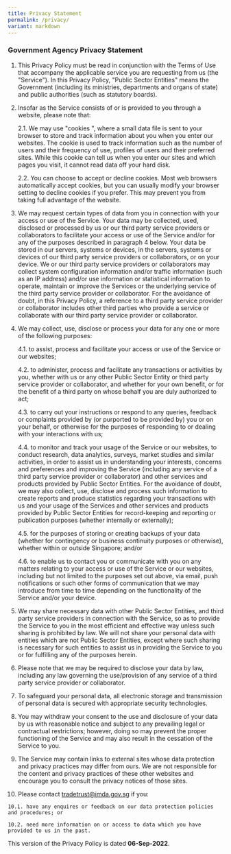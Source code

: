 ```yaml
---
title: Privacy Statement
permalink: /privacy/
variant: markdown
---
```

### **Government Agency Privacy Statement**
1.  This Privacy Policy must be read in conjunction with the Terms of Use that accompany the applicable service you are requesting from us (the "Service"). In this Privacy Policy, "Public Sector Entities" means the Government (including its ministries, departments and organs of state) and public authorities (such as statutory boards).
    
2.  Insofar as the Service consists of or is provided to you through a website, please note that:
    
    2.1. We may use "cookies ", where a small data file is sent to your browser to store and track information about you when you enter our websites. The cookie is used to track information such as the number of users and their frequency of use, profiles of users and their preferred sites. While this cookie can tell us when you enter our sites and which pages you visit, it cannot read data off your hard disk.
    
    2.2. You can choose to accept or decline cookies. Most web browsers automatically accept cookies, but you can usually modify your browser setting to decline cookies if you prefer. This may prevent you from taking full advantage of the website.
    
3.  We may request certain types of data from you in connection with your access or use of the Service. Your data may be collected, used, disclosed or processed by us or our third party service providers or collaborators to facilitate your access or use of the Service and/or for any of the purposes described in paragraph 4 below. Your data be stored in our servers, systems or devices, in the servers, systems or devices of our third party service providers or collaborators, or on your device. We or our third party service providers or collaborators may collect system configuration information and/or traffic information (such as an IP address) and/or use information or statistical information to operate, maintain or improve the Services or the underlying service of the third party service provider or collaborator. For the avoidance of doubt, in this Privacy Policy, a reference to a third party service provider or collaborator includes other third parties who provide a service or collaborate with our third party service provider or collaborator.
    
4.  We may collect, use, disclose or process your data for any one or more of the following purposes:
    
    4.1. to assist, process and facilitate your access or use of the Service or our websites;
    
    4.2. to administer, process and facilitate any transactions or activities by you, whether with us or any other Public Sector Entity or third party service provider or collaborator, and whether for your own benefit, or for the benefit of a third party on whose behalf you are duly authorized to act;
    
    4.3. to carry out your instructions or respond to any queries, feedback or complaints provided by (or purported to be provided by) you or on your behalf, or otherwise for the purposes of responding to or dealing with your interactions with us;
    
    4.4. to monitor and track your usage of the Service or our websites, to conduct research, data analytics, surveys, market studies and similar activities, in order to assist us in understanding your interests, concerns and preferences and improving the Service (including any service of a third party service provider or collaborator) and other services and products provided by Public Sector Entities. For the avoidance of doubt, we may also collect, use, disclose and process such information to create reports and produce statistics regarding your transactions with us and your usage of the Services and other services and products provided by Public Sector Entities for record-keeping and reporting or publication purposes (whether internally or externally);
    
    4.5. for the purposes of storing or creating backups of your data (whether for contingency or business continuity purposes or otherwise), whether within or outside Singapore; and/or
    
    4.6. to enable us to contact you or communicate with you on any matters relating to your access or use of the Service or our websites, including but not limited to the purposes set out above, via email, push notifications or such other forms of communication that we may introduce from time to time depending on the functionality of the Service and/or your device.
    
5.  We may share necessary data with other Public Sector Entities, and third party service providers in connection with the Service, so as to provide the Service to you in the most efficient and effective way unless such sharing is prohibited by law. We will not share your personal data with entities which are not Public Sector Entities, except where such sharing is necessary for such entities to assist us in providing the Service to you or for fulfilling any of the purposes herein.
    
6.  Please note that we may be required to disclose your data by law, including any law governing the use/provision of any service of a third party service provider or collaborator.
    
7.  To safeguard your personal data, all electronic storage and transmission of personal data is secured with appropriate security technologies.
    
8.  You may withdraw your consent to the use and disclosure of your data by us with reasonable notice and subject to any prevailing legal or contractual restrictions; however, doing so may prevent the proper functioning of the Service and may also result in the cessation of the Service to you.
    
9.  The Service may contain links to external sites whose data protection and privacy practices may differ from ours. We are not responsible for the content and privacy practices of these other websites and encourage you to consult the privacy notices of those sites.
    
10.  Please contact [tradetrust@imda.gov.sg](mailto:tradetrust@imda.gov.sg) if you:
    
    10.1. have any enquires or feedback on our data protection policies and procedures; or
    
    10.2. need more information on or access to data which you have provided to us in the past.
    

This version of the Privacy Policy is dated **06-Sep-2022**.